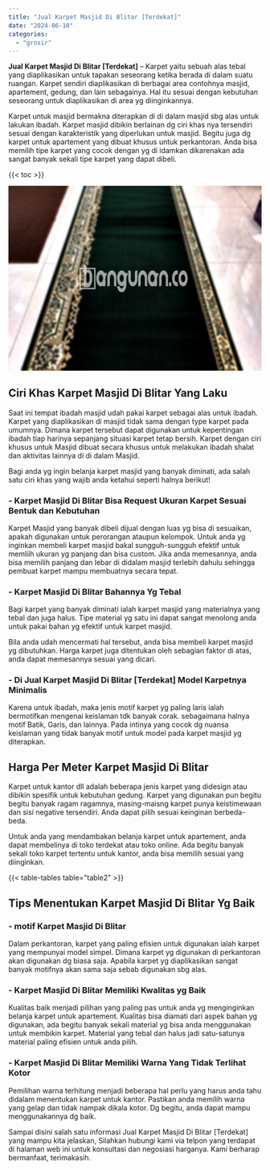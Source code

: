 ```yaml
---
title: "Jual Karpet Masjid Di Blitar [Terdekat]"
date: "2024-06-10"
categories: 
  - "grosir"
---
```


**Jual Karpet Masjid Di Blitar \[Terdekat\]** – Karpet yaitu sebuah alas tebal yang diaplikasikan untuk tapakan seseorang ketika berada di dalam suatu ruangan. Karpet sendiri diaplikasikan di berbagai area contohnya masjid, apartement, gedung, dan lain sebagainya. Hal itu sesuai dengan kebutuhan seseorang untuk diaplikasikan di area yg diinginkannya.

Karpet untuk masjid bermakna diterapkan di di dalam masjid sbg alas untuk lakukan ibadah. Karpet masjid dibikin berlainan dg ciri khas nya tersendiri sesuai dengan karakteristik yang diperlukan untuk masjid. Begitu juga dg karpet untuk apartement yang dibuat khusus untuk perkantoran. Anda bisa memilih tipe karpet yang cocok dengan yg di idamkan dikarenakan ada sangat banyak sekali tipe karpet yang dapat dibeli.

{{< toc >}}

![Jual Karpet Masjid Di Blitar [Terdekat]](/images/grosir-karpet-murah-77.png)

## Ciri Khas Karpet Masjid Di Blitar Yang Laku

Saat ini tempat ibadah masjid udah pakai karpet sebagai alas untuk ibadah. Karpet yang diaplikasikan di masjid tidak sama dengan type karpet pada umumnya. Dimana karpet tersebut dapat digunakan untuk kepentingan ibadah tiap harinya sepanjang situasi karpet tetap bersih. Karpet dengan ciri khusus untuk Masjid dibuat secara khusus untuk melakukan ibadah shalat dan aktivitas lainnya di di dalam Masjid.

Bagi anda yg ingin belanja karpet masjid yang banyak diminati, ada salah satu ciri khas yang wajib anda ketahui seperti halnya berikut!

### \- Karpet Masjid Di Blitar Bisa Request Ukuran Karpet Sesuai Bentuk dan Kebutuhan

Karpet Masjid yang banyak dibeli dijual dengan luas yg bisa di sesuaikan, apakah digunakan untuk perorangan ataupun kelompok. Untuk anda yg inginkan membeli karpet masjid bakal sungguh-sungguh efektif untuk memliih ukuran yg panjang dan bisa custom. Jika anda memesannya, anda bisa memilih panjang dan lebar di didalam masjid terlebih dahulu sehingga pembuat karpet mampu membuatnya secara tepat.

### \- Karpet Masjid Di Blitar Bahannya Yg Tebal

Bagi karpet yang banyak diminati ialah karpet masjid yang materialnya yang tebal dan juga halus. Tipe material yg satu ini dapat sangat menolong anda untuk pakai bahan yg efektif untuk karpet masjid.

Bila anda udah mencermati hal tersebut, anda bisa membeli karpet masjid yg dibutuhkan. Harga karpet juga ditentukan oleh sebagian faktor di atas, anda dapat memesannya sesuai yang dicari.

### \- Di Jual Karpet Masjid Di Blitar \[Terdekat\] Model Karpetnya Minimalis

Karena untuk ibadah, maka jenis motif karpet yg paling laris ialah bermotifkan mengenai keislaman tdk banyak corak. sebagaimana halnya motif Batik, Garis, dan lainnya. Pada intinya yang cocok dg nuansa keislaman yang tidak banyak motif untuk model pada karpet masjid yg diterapkan.

## Harga Per Meter Karpet Masjid Di Blitar

Karpet untuk kantor dll adalah beberapa jenis karpet yang didesign atau dibikin spesifik untuk kebutuhan gedung. Karpet yang digunakan pun begitu begitu banyak ragam ragamnya, masing-maisng karpet punya keistimewaan dan sisi negative tersendiri. Anda dapat pilih sesuai keinginan berbeda-beda.

Untuk anda yang mendambakan belanja karpet untuk apartement, anda dapat membelinya di toko terdekat atau toko online. Ada begitu banyak sekali toko karpet tertentu untuk kantor, anda bisa memilih sesuai yang diinginkan.

{{< table-tables table="table2" >}}

## Tips Menentukan Karpet Masjid Di Blitar Yg Baik

### \- motif Karpet Masjid Di Blitar

Dalam perkantoran, karpet yang paling efisien untuk digunakan ialah karpet yang mempunyai model simpel. Dimana karpet yg digunakan di perkantoran akan digunakan dg biasa saja. Apabila karpet yg diaplikasikan sangat banyak motifnya akan sama saja sebab digunakan sbg alas.

### \- Karpet Masjid Di Blitar Memiliki Kwalitas yg Baik

Kualitas baik menjadi pilihan yang paling pas untuk anda yg menginginkan belanja karpet untuk apartement. Kualitas bisa diamati dari aspek bahan yg digunakan, ada begitu banyak sekali material yg bisa anda menggunakan untuk membikin karpet. Material yang tebal dan halus jadi satu-satunya material paling efisien untuk anda pilih.

### \- Karpet Masjid Di Blitar Memiliki Warna Yang Tidak Terlihat Kotor

Pemilihan warna terhitung menjadi beberapa hal perlu yang harus anda tahu didalam menentukan karpet untuk kantor. Pastikan anda memilih warna yang gelap dan tidak nampak dikala kotor. Dg begitu, anda dapat mampu menggunakannya dg baik.

Sampai disini salah satu informasi Jual Karpet Masjid Di Blitar \[Terdekat\] yang mampu kita jelaskan, Silahkan hubungi kami via telpon yang terdapat di halaman web ini untuk konsultasi dan negosiasi harganya. Kami berharap bermanfaat, terimakasih.
